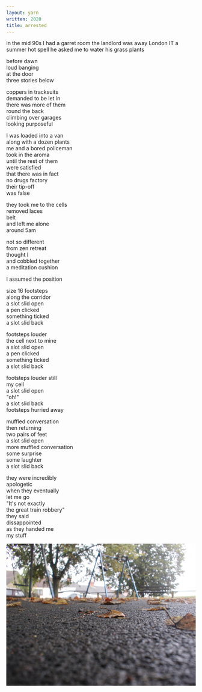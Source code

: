 ```yaml
---
layout: yarn
written: 2020
title: arrested
---
```


<div class="poem">
in the mid 90s  
I had a garret room  
the landlord was away  
London  
IT  
a summer hot spell  
he asked me to water  
his grass plants


before dawn  
loud banging  
at the door  
three stories below  


coppers in tracksuits  
demanded to be let in  
there was more of them  
round the back  
climbing over garages  
looking purposeful


I was loaded into a van  
along with a dozen plants  
me and a bored policeman  
took in the aroma  
until the rest of them  
were satisfied  
that there was in fact  
no drugs factory  
their tip-off  
was false


they took me to the cells  
removed laces  
belt  
and left me alone  
around 5am


not so different  
from zen retreat  
thought I  
and cobbled together   
a meditation cushion  


I assumed the position


size 16 footsteps  
along the corridor  
a slot slid open    
a pen clicked  
something ticked  
a slot slid back  


footsteps louder  
the cell next to mine  
a slot slid open    
a pen clicked  
something ticked  
a slot slid back


footsteps louder still  
my cell  
a slot slid open  
"oh!"  
a slot slid back  
footsteps hurried away


muffled conversation  
then returning  
two pairs of feet  
a slot slid open  
more muffled conversation  
some surprise  
some laughter  
a slot slid back


they were incredibly  
apologetic  
when they eventually  
let me go  
"It's not exactly  
the great train robbery"  
they said  
dissappointed  
as they handed me  
my stuff
</div>

![Eastcott](/assets/images/bucket/eastcottHillLeaf.jpg "Savernake Street playground, Eastcott Hill")
